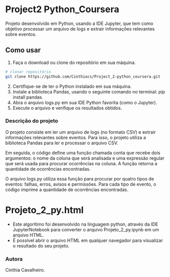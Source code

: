 # Project2 Python_Coursera

Projeto desenvolvido em Python, usando a IDE Jupyter, que tem como objetivo processar um arquivo de logs e extrair informações relevantes sobre eventos.

## Como usar

1. Faça o download ou clone do repositório em sua máquina.

```bash
# clonar repositório
git clone https://github.com/Cinthiacs/Project_2-python_coursera.git
```
2. Certifique-se de ter o Python instalado em sua máquina.
3. Instale a biblioteca Pandas, usando o seguinte comando no terminal: pip install pandas.
4. Abra o arquivo logs.py em sua IDE Python favorita (como o Jupyter).
5. Execute o arquivo e verifique os resultados obtidos.

### Descrição do projeto
O projeto consiste em ler um arquivo de logs (no formato CSV) e extrair informações relevantes sobre eventos. Para isso, o projeto utiliza a biblioteca Pandas para ler e processar o arquivo CSV.

Em seguida, o código define uma função chamada conta que recebe dois argumentos: o nome da coluna que será analisada e uma expressão regular que será usada para procurar ocorrências na coluna. A função retorna a quantidade de ocorrências encontradas.

O arquivo logs.py utiliza essa função para procurar por quatro tipos de eventos: falhas, erros, avisos e permissões. Para cada tipo de evento, o código imprime a quantidade de ocorrências encontradas.

# Projeto_2_py.html

- Este algorítimo foi desenvolvido na linguagem python, através da IDE JupyterNotebook para converter o arquivo Projeto_2_py.ipynb em um arquivo HTML. 
- É possível abrir o arquivo HTML em qualquer navegador para visualizar o resultado do seu projeto.

### Autora
Cinthia Cavalheiro.
